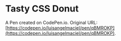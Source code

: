 # Tasty CSS Donut

A Pen created on CodePen.io. Original URL: [https://codepen.io/luisangelmaciel/pen/qBMROKP](https://codepen.io/luisangelmaciel/pen/qBMROKP).

